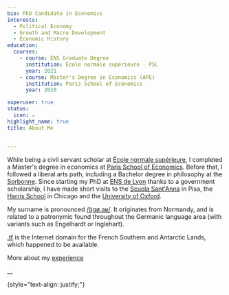 ```yaml
---
bio: PhD Candidate in Economics
interests:
  - Political Economy
  - Growth and Macro Development
  - Economic History
education:
  courses:
    - course: ENS Graduate Degree
      institution: École normale supérieure - PSL
      year: 2021
    - course: Master's Degree in Economics (APE)
      institution: Paris School of Economics
      year: 2020

superuser: true
status:
  icon: ☕️
highlight_name: true
title: About Me


---
```

While being a civil servant scholar at [École normale supérieure](https://www.ens.psl.eu/en), I completed a Master's degree in economics at [Paris School of Economics](https://www.parisschoolofeconomics.eu/?lang=en). Before that, I followed a liberal arts path, including a Bachelor degree in philosophy at the [Sorbonne](https://www.pantheonsorbonne.fr/en). Since starting my PhD at [ENS de Lyon](https://www.ens-lyon.fr/en/) thanks to a government scholarship, I have made short visits to the [Scuola Sant'Anna](https://www.santannapisa.it/en) in Pisa, the [Harris School](https://harris.uchicago.edu/) in Chicago and the [University of Oxford](https://www.ox.ac.uk/).
        
My surname is pronounced [/ɑ̃gø.aʁ/](https://staff.fnwi.uva.nl/e.j.m.enguehard/). It originates from Normandy, and is related to a patronymic found throughout the Germanic language area (with variants such as Engelhardt or Inglehart).
        
[.tf](https://en.wikipedia.org/wiki/.tf) is the Internet domain for the French Southern and Antarctic Lands, which happened to be available.

More about my [experience](#experience) 

__

{style="text-align: justify;"}
